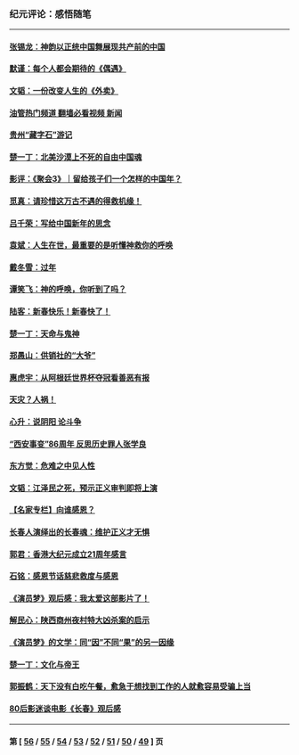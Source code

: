 ### 纪元评论：感悟随笔
---
#### [张锡龙：神韵以正统中国舞展现共产前的中国](../../pages/nsc1035/n13939727.md?03020330) 
#### [默谨：每个人都会期待的《偶遇》](../../pages/nsc1035/n13939091.md?03020330) 
#### [文韬：一份改变人生的《外卖》](../../pages/nsc1035/n13931822.md?03020330) 
#### [油管热门频道 翻墙必看视频 新闻](ok?03020330)
#### [贵州“藏字石”游记](../../pages/nsc1035/n13923310.md?03020330) 
#### [楚一丁：北美沙漠上不死的自由中国魂](../../pages/nsc1035/n13921879.md?03020330) 
#### [影评：《聚会3》｜留给孩子们一个怎样的中国年？](../../pages/nsc1035/n13919652.md?03020330) 
#### [觅真：请珍惜这万古不遇的得救机缘！](../../pages/nsc1035/n13917157.md?03020330) 
#### [吕千荣：写给中国新年的思念](../../pages/nsc1035/n13915103.md?03020330) 
#### [袁斌：人生在世，最重要的是听懂神救你的呼唤](../../pages/nsc1035/n13914636.md?03020330) 
#### [戴冬雪：过年](../../pages/nsc1035/n13913311.md?03020330) 
#### [谭笑飞：神的呼唤，你听到了吗？](../../pages/nsc1035/n13912603.md?03020330) 
#### [陆客：新春快乐！新春快了！](../../pages/nsc1035/n13911771.md?03020330) 
#### [楚一丁：天命与鬼神](../../pages/nsc1035/n13904371.md?03020330) 
#### [郑愚山：供销社的“大爷”](../../pages/nsc1035/n13904409.md?03020330) 
#### [惠虎宇：从阿根廷世界杯夺冠看善恶有报](../../pages/nsc1035/n13889438.md?03020330) 
#### [天灾？人祸！](../../pages/nsc1035/n13900104.md?03020330) 
#### [心升：说阴阳 论斗争](../../pages/nsc1035/n13885189.md?03020330) 
#### [“西安事变”86周年 反思历史罪人张学良](../../pages/nsc1035/n13882019.md?03020330) 
#### [东方觉：危难之中见人性](../../pages/nsc1035/n13881549.md?03020330) 
#### [文韬：江泽民之死，预示正义审判即将上演](../../pages/nsc1035/n13877698.md?03020330) 
#### [【名家专栏】向谁感恩？](../../pages/nsc1035/n13873797.md?03020330) 
#### [长春人演绎出的长春魂：维护正义才无惧](../../pages/nsc1035/n13871764.md?03020330) 
#### [郭君：香港大纪元成立21周年感言](../../pages/nsc1035/n13871269.md?03020330) 
#### [石铭：感恩节话慈悲救度与感恩](../../pages/nsc1035/n13869863.md?03020330) 
#### [《演员梦》观后感：我太爱这部影片了！](../../pages/nsc1035/n13866783.md?03020330) 
#### [解民心：陕西商州夜村特大凶杀案的启示](../../pages/nsc1035/n13865339.md?03020330) 
#### [《演员梦》的文学：同“因”不同“果”的另一因缘](../../pages/nsc1035/n13863930.md?03020330) 
#### [楚一丁：文化与帝王](../../pages/nsc1035/n13863143.md?03020330) 
#### [郭振鹤：天下没有白吃午餐，愈急于想找到工作的人就愈容易受骗上当](../../pages/nsc1035/n13860772.md?03020330) 
#### [80后影迷谈电影《长春》观后感](../../pages/nsc1035/n13852708.md?03020330) 

---
#### 第 [ [56](./56.md?03020330) / [55](./55.md?03020330) / [54](./54.md?03020330) / [53](./53.md?03020330) / [52](./52.md?03020330) / [51](./51.md?03020330) / [50](./50.md?03020330) / [49](./49.md?03020330) ] 页
